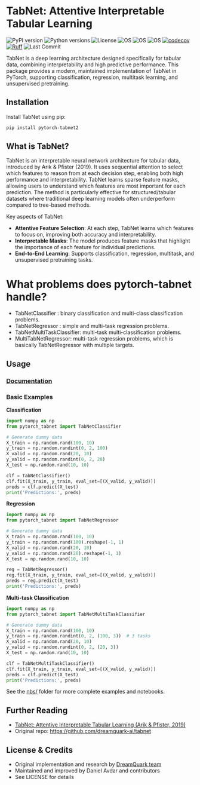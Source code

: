 # TabNet: Attentive Interpretable Tabular Learning

![PyPI version](https://img.shields.io/pypi/v/pytorch-tabnet2.svg)
![Python versions](https://img.shields.io/pypi/pyversions/pytorch-tabnet2.svg)
![License](https://img.shields.io/badge/License-MIT-blue.svg)
![OS](https://img.shields.io/badge/ubuntu-blue?logo=ubuntu)
![OS](https://img.shields.io/badge/win-blue?logo=windows)
![OS](https://img.shields.io/badge/mac-blue?logo=apple)
[![codecov](https://codecov.io/gh/DanielAvdar/tabnet/branch/main/graph/badge.svg)](https://codecov.io/gh/DanielAvdar/tabnet/tree/main)
[![Ruff](https://img.shields.io/endpoint?url=https://raw.githubusercontent.com/astral-sh/ruff/main/assets/badge/v2.json)](https://github.com/astral-sh/ruff)
![Last Commit](https://img.shields.io/github/last-commit/DanielAvdar/tabnet/main)


TabNet is a deep learning architecture designed specifically for tabular data,
combining interpretability and high predictive performance.
This package provides a modern, maintained implementation of TabNet in PyTorch,
supporting classification, regression, multitask learning, and unsupervised pretraining.


## Installation

Install TabNet using pip:

```bash
pip install pytorch-tabnet2
```

## What is TabNet?
TabNet is an interpretable neural network architecture for tabular data, introduced by Arik & Pfister (2019). It uses sequential attention to select which features to reason from at each decision step, enabling both high performance and interpretability. TabNet learns sparse feature masks, allowing users to understand which features are most important for each prediction. The method is particularly effective for structured/tabular datasets where traditional deep learning models often underperform compared to tree-based methods.

Key aspects of TabNet:
- **Attentive Feature Selection**: At each step, TabNet learns which features to focus on, improving both accuracy and interpretability.
- **Interpretable Masks**: The model produces feature masks that highlight the importance of each feature for individual predictions.
- **End-to-End Learning**: Supports classification, regression, multitask, and unsupervised pretraining tasks.

# What problems does pytorch-tabnet handle?

- TabNetClassifier : binary classification and multi-class classification problems.
- TabNetRegressor : simple and multi-task regression problems.
- TabNetMultiTaskClassifier:  multi-task multi-classification problems.
- MultiTabNetRegressor: multi-task regression problems, which is basically TabNetRegressor with multiple targets.


## Usage

### [Documentation](https://tabnet.readthedocs.io/en/latest/)


### Basic Examples

**Classification**
```python
import numpy as np
from pytorch_tabnet import TabNetClassifier

# Generate dummy data
X_train = np.random.rand(100, 10)
y_train = np.random.randint(0, 2, 100)
X_valid = np.random.rand(20, 10)
y_valid = np.random.randint(0, 2, 20)
X_test = np.random.rand(10, 10)

clf = TabNetClassifier()
clf.fit(X_train, y_train, eval_set=[(X_valid, y_valid)])
preds = clf.predict(X_test)
print('Predictions:', preds)
```

**Regression**
```python
import numpy as np
from pytorch_tabnet import TabNetRegressor

# Generate dummy data
X_train = np.random.rand(100, 10)
y_train = np.random.rand(100).reshape(-1, 1)
X_valid = np.random.rand(20, 10)
y_valid = np.random.rand(20).reshape(-1, 1)
X_test = np.random.rand(10, 10)

reg = TabNetRegressor()
reg.fit(X_train, y_train, eval_set=[(X_valid, y_valid)])
preds = reg.predict(X_test)
print('Predictions:', preds)
```

**Multi-task Classification**
```python
import numpy as np
from pytorch_tabnet import TabNetMultiTaskClassifier

# Generate dummy data
X_train = np.random.rand(100, 10)
y_train = np.random.randint(0, 2, (100, 3))  # 3 tasks
X_valid = np.random.rand(20, 10)
y_valid = np.random.randint(0, 2, (20, 3))
X_test = np.random.rand(10, 10)

clf = TabNetMultiTaskClassifier()
clf.fit(X_train, y_train, eval_set=[(X_valid, y_valid)])
preds = clf.predict(X_test)
print('Predictions:', preds)
```

See the [nbs/](nbs/) folder for more complete examples and notebooks.

## Further Reading
- [TabNet: Attentive Interpretable Tabular Learning (Arik & Pfister, 2019)](https://arxiv.org/pdf/1908.07442.pdf)
- Original repo: https://github.com/dreamquark-ai/tabnet

## License & Credits
- Original implementation and research by [DreamQuark team](https://github.com/dreamquark-ai/tabnet)
- Maintained and improved by Daniel Avdar and contributors
- See LICENSE for details
